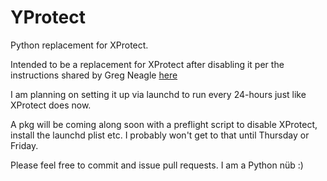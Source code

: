YProtect
========

Python replacement for XProtect.

Intended to be a replacement for XProtect after disabling it per the instructions shared by Greg Neagle [here][disable]

I am planning on setting it up via launchd to run every 24-hours just like XProtect does now.

A pkg will be coming along soon with a preflight script to disable XProtect, install the launchd plist etc. I probably won't get to that until Thursday or Friday.

Please feel free to commit and issue pull requests. I am a Python nüb :)

[disable]: http://managingosx.wordpress.com/2013/01/31/disabled-java-plugins-xprotect-updater/
